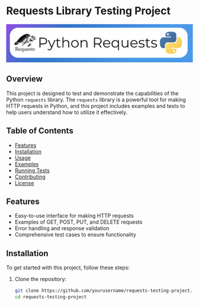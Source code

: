 # Requests Library Testing Project

![Project Logo](pics/Project_Logo.png)  <!-- Adjust the file extension if necessary -->

## Overview

This project is designed to test and demonstrate the capabilities of the Python `requests` library. The `requests` library is a powerful tool for making HTTP requests in Python, and this project includes examples and tests to help users understand how to utilize it effectively.

## Table of Contents

- [Features](#features)
- [Installation](#installation)
- [Usage](#usage)
- [Examples](#examples)
- [Running Tests](#running-tests)
- [Contributing](#contributing)
- [License](#license)

## Features

- Easy-to-use interface for making HTTP requests
- Examples of GET, POST, PUT, and DELETE requests
- Error handling and response validation
- Comprehensive test cases to ensure functionality

## Installation

To get started with this project, follow these steps:

1. Clone the repository:
   ```bash
   git clone https://github.com/yourusername/requests-testing-project.git
   cd requests-testing-project

